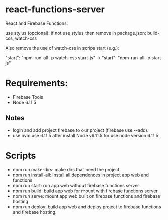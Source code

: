 # react-functions-server

React and Firebase Functions.

use stylus (opcional): if not use stylus then remove in package.json: build-css, watch-css

Also remove the use of watch-css in scrips start (e.g.):

"start": "npm-run-all -p watch-css start-js" -> "start": "npm-run-all -p start-js"

# Requirements:
- Firebase Tools
- Node 6.11.5

## Notes
- login and add project firebase to our project (firebase use --add).
- use nvm use 6.11.5 after install Node v6.11.5 for use node version 6.11.5

# Scripts
- npm run make-dirs: make dirs that need the project
- npm run install-all: Install all dependences in project app web and functions
- npm run start: run app web without firebase functions server
- npm run build: build app web for mount with firebase functions server
- npm run serve: mount app web built on firebase functions and firebase hosting
- npm run deploy: build app web and deploy project to firebase functions and firebase hosting.